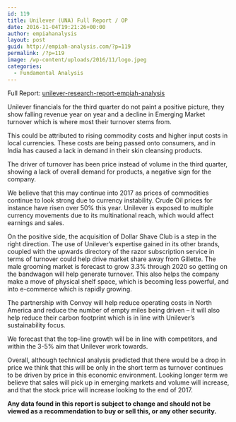 ```yaml
---
id: 119
title: Unilever (UNA) Full Report / OP
date: 2016-11-04T19:21:26+00:00
author: empiahanalysis
layout: post
guid: http://empiah-analysis.com/?p=119
permalink: /?p=119
image: /wp-content/uploads/2016/11/logo.jpeg
categories:
  - Fundamental Analysis
---
```

Full Report: [unilever-research-report-empiah-analysis](https://empiahanalysis.files.wordpress.com/2016/11/unilever-research-report-empiah-analysis1.pdf "unilever-research-report-empiah-analysis")

Unilever financials for the third quarter do not paint a positive picture, they show falling revenue year on year and a decline in Emerging Market turnover which is where most their turnover stems from.

This could be attributed to rising commodity costs and higher input costs in local currencies. These costs are being passed onto consumers, and in India has caused a lack in demand in their skin cleansing products.

The driver of turnover has been price instead of volume in the third quarter, showing a lack of overall demand for products, a negative sign for the company.

We believe that this may continue into 2017 as prices of commodities continue to look strong due to currency instability. Crude Oil prices for instance have risen over 50% this year. Unilever is exposed to multiple currency movements due to its multinational reach, which would affect earnings and sales.

On the positive side, the acquisition of Dollar Shave Club is a step in the right direction. The use of Unilever’s expertise gained in its other brands, coupled with the upwards directory of the razor subscription service in terms of turnover could help drive market share away from Gillette. The male grooming market is forecast to grow 3.3% through 2020 so getting on the bandwagon will help generate turnover. This also helps the company make a move of physical shelf space, which is becoming less powerful, and into e-commerce which is rapidly growing.

The partnership with Convoy will help reduce operating costs in North America and reduce the number of empty miles being driven – it will also help reduce their carbon footprint which is in line with Unilever’s sustainability focus.

We forecast that the top-line growth will be in line with competitors, and within the 3-5% aim that Unilever work towards.

Overall, although technical analysis predicted that there would be a drop in price we think that this will be only in the short term as turnover continues to be driven by price in this economic environment. Looking longer term we believe that sales will pick up in emerging markets and volume will increase, and that the stock price will increase looking to the end of 2017.

**Any data found in this report is subject to change and should not be viewed as a recommendation to buy or sell this, or any other security.**